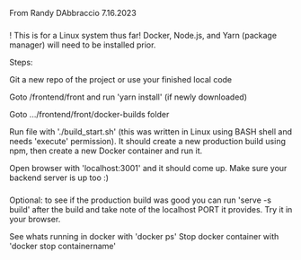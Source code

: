 From Randy DAbbraccio 7.16.2023

###

! This is for a Linux system thus far! Docker, Node.js, and Yarn (package manager) will need to be installed prior.

Steps:

Git a new repo of the project or use your finished local code

Goto /frontend/front and run 'yarn install' (if newly downloaded)

Goto .../frontend/front/docker-builds folder

Run file with './build_start.sh' (this was written in Linux using BASH shell and needs 'execute' permission).
It should create a new production build using npm, then create a new Docker container
and run it.

Open browser with 'localhost:3001' and it should come up. Make sure your backend server is up too :)

###

Optional: to see if the production build was good you can run 'serve -s build' after the build and take note of the localhost PORT it provides. Try it in your browser.

See whats running in docker with 'docker ps'
Stop docker container with 'docker stop containername'
